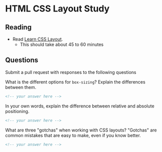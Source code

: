 # HTML CSS Layout Study

## Reading

- Read [Learn CSS Layout](http://learnlayout.com).
  - This should take about 45 to 60 minutes

## Questions

Submit a pull request with responses to the following questions

What is the different options for `box-sizing`? Explain the differences between
 them.

```md
<!-- your answer here -->
```

In your own words, explain the difference between relative and absolute
 positioning.

```md
<!-- your answer here -->
```

What are three "gotchas" when working with CSS layouts? "Gotchas" are common
 mistakes that are easy to make, even if you know better.

```md
<!-- your answer here -->
```
